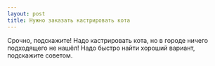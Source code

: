 ```yaml
---
layout: post 
title: Нужно заказать кастрировать кота 
--- 
```

Срочно, подскажите! Надо кастрировать кота, но в городе ничего подходящего не нашёл! Надо быстро найти хороший вариант, подскажите советом.